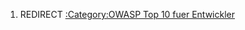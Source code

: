 1.  REDIRECT [:Category:OWASP Top 10 fuer
    Entwickler](:Category:OWASP_Top_10_fuer_Entwickler "wikilink")